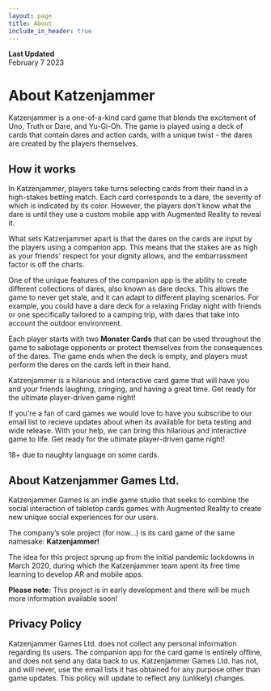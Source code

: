 ```yaml
---
layout: page
title: About
include_in_header: true
---
```


**Last Updated**  
February 7 2023

# About Katzenjammer

 Katzenjammer is a one-of-a-kind card game that blends the excitement of Uno, Truth or Dare, and Yu-Gi-Oh. The game is played using a deck of cards that contain dares and action cards, with a unique twist - the dares are created by the players themselves.


## How it works

In Katzenjammer, players take turns selecting cards from their hand in a high-stakes betting match. Each card corresponds to a dare, the severity of which is indicated by its color. However, the players don't know what the dare is until they use a custom mobile app with Augmented Reality to reveal it.

What sets Katzenjammer apart is that the dares on the cards are input by the players using a companion app. This means that the stakes are as high as your friends' respect for your dignity allows, and the embarrassment factor is off the charts.

One of the unique features of the companion app is the ability to create different collections of dares, also known as dare decks. This allows the game to never get stale, and it can adapt to different playing scenarios. For example, you could have a dare deck for a relaxing Friday night with friends or one specifically tailored to a camping trip, with dares that take into account the outdoor environment.

Each player starts with two **Monster Cards** that can be used throughout the game to sabotage opponents or protect themselves from the consequences of the dares. The game ends when the deck is empty, and players must perform the dares on the cards left in their hand.

Katzenjammer is a hilarious and interactive card game that will have you and your friends laughing, cringing, and having a great time. Get ready for the ultimate player-driven game night!

If you're a fan of card games we would love to have you subscribe to our email list to recieve updates about when its available for beta testing and wide release. With your help, we can bring this hilarious and interactive game to life. Get ready for the ultimate player-driven game night!

18+ due to naughty language on some cards.



## About Katzenjammer Games Ltd.
Katzenjammer Games is an indie game studio that seeks to combine the social interaction of tabletop cards games with Augmented Reality to create new unique social experiences for our users.

The company’s sole project (for now…) is its card game of the same namesake: **Katzenjammer!**

The idea for this project sprung up from the initial pandemic lockdowns in March 2020, during which the Katzenjammer team spent its free time learning to develop AR and mobile apps.


**Please note:** This project is in early development and there will be much more information available soon!
<br>


## Privacy Policy
Katzenjammer Games Ltd. does not collect any personal information regarding its users.
The companion app for the card game is entirely offline, and does not send any data back to us.
Katzenjammer Games Ltd. has not, and will never, use the email lists it has obtained for any purpose other than game updates.
This policy will update to reflect any (unlikely) changes.